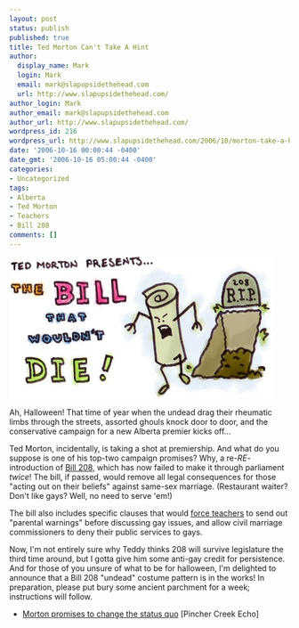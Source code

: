 ```yaml
---
layout: post
status: publish
published: true
title: Ted Morton Can't Take A Hint
author:
  display_name: Mark
  login: Mark
  email: mark@slapupsidethehead.com
  url: http://www.slapupsidethehead.com/
author_login: Mark
author_email: mark@slapupsidethehead.com
author_url: http://www.slapupsidethehead.com/
wordpress_id: 216
wordpress_url: http://www.slapupsidethehead.com/2006/10/morton-take-a-hint/
date: '2006-10-16 00:00:44 -0400'
date_gmt: '2006-10-16 05:00:44 -0400'
categories:
- Uncategorized
tags:
- Alberta
- Ted Morton
- Teachers
- Bill 208
comments: []
---
```

![The Bill That Wouldn't Die](/wp-content/media/2006/10/wouldnt_die.jpg)

Ah, Halloween! That time of year when the undead drag their rheumatic limbs through the streets, assorted ghouls knock door to door, and the conservative campaign for a new Alberta premier kicks off...

Ted Morton, incidentally, is taking a shot at premiership. And what do you suppose is one of his top-two campaign promises? Why, a re-_RE_-introduction of [Bill 208](http://www.slapupsidethehead.com/2006/08/bill-208-is-back/ "Teddy Returns!"), which has now failed to make it through parliament _twice_! The bill, if passed, would remove all legal consequences for those "acting out on their beliefs" against same-sex marriage. (Restaurant waiter? Don't like gays? Well, no need to serve 'em!)

The bill also includes specific clauses that would [force teachers](http://www.slapupsidethehead.com/2006/05/anti-gay-bill-targets-teachers/ "Sorry, kids, I can't answer your question until your parents sign this twelve page document...") to send out "parental warnings" before discussing gay issues, and allow civil marriage commissioners to deny their public services to gays.

Now, I'm not entirely sure why Teddy thinks 208 will survive legislature the third time around, but I gotta give him some anti-gay credit for persistence. And for those of you unsure of what to be for halloween, I'm delighted to announce that a Bill 208 "undead" costume pattern is in the works! In preparation, please put bury some ancient parchment for a week; instructions will follow.

- [Morton promises to change the status quo](http://www.pinchercreekecho.com/News/260536.html) [Pincher Creek Echo]

